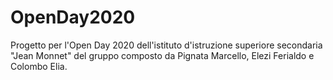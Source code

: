 # OpenDay2020
Progetto per l'Open Day 2020 dell'istituto d'istruzione superiore secondaria "Jean Monnet" del gruppo composto da Pignata Marcello, Elezi Ferialdo e Colombo Elia.
